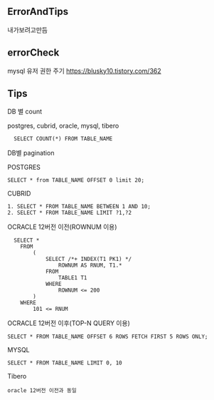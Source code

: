 ## ErrorAndTips
내가보려고만듬

## errorCheck
mysql 유저 권한 주기 https://blusky10.tistory.com/362

## Tips
DB 별 count

postgres, cubrid, oracle, mysql, tibero
```
  SELECT COUNT(*) FROM TABLE_NAME
```



DB별 pagination

POSTGRES
```
SELECT * from TABLE_NAME OFFSET 0 limit 20;
```
CUBRID
```
1. SELECT * FROM TABLE_NAME BETWEEN 1 AND 10;
2. SELECT * FROM TABLE_NAME LIMIT ?1,?2
```
OCRACLE 12버전 이전(ROWNUM 이용)
```
  SELECT *
	FROM
	    (
	        SELECT /*+ INDEX(T1 PK1) */
	            ROWNUM AS RNUM, T1.*
	        FROM
	            TABLE1 T1
	        WHERE
	            ROWNUM <= 200
	    )
	WHERE
	    101 <= RNUM
```
OCRACLE 12버전 이후(TOP-N QUERY 이용)
```
SELECT * FROM TABLE_NAME OFFSET 6 ROWS FETCH FIRST 5 ROWS ONLY;
```
MYSQL
```
SELECT * FROM TABLE_NAME LIMIT 0, 10
```
Tibero
```
oracle 12버전 이전과 동일
```
